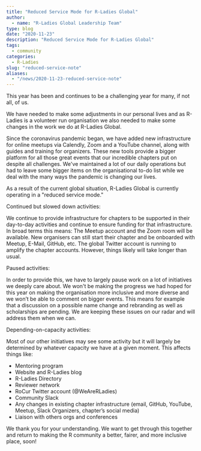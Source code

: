 ```yaml
---
title: "Reduced Service Mode for R-Ladies Global"
author:
  - name: "R-Ladies Global Leadership Team"
type: blog
date: "2020-11-23"
description: "Reduced Service Mode for R-Ladies Global"
tags:
  - community
categories:
  - R-Ladies
slug: "reduced-service-note"
aliases:
  - "/news/2020-11-23-reduced-service-note"
---
```


This year has been and continues to be a challenging year for many, if not all, of us.

We have needed to make some adjustments in our personal lives and as R-Ladies is a volunteer run organisation we also needed to make some changes in the work we do at R-Ladies Global.

Since the coronavirus pandemic began, we have added new infrastructure for online meetups via Calendly, Zoom and a YouTube channel, along with guides and training for organizers. These new tools provide a bigger platform for all those great events that our incredible chapters put on despite all challenges. We've maintained a lot of our daily operations but had to leave some bigger items on the organisational to-do list while we deal with the many ways the pandemic is changing our lives.

As a result of the current global situation, R-Ladies Global is currently operating in a "reduced service mode."

Continued but slowed down activities:

We continue to provide infrastructure for chapters to be supported in their day-to-day activities and continue to ensure funding for that infrastructure. In broad terms this means: The Meetup account and the Zoom room will be available. New organisers can still start their chapter and be onboarded with Meetup, E-Mail, GitHub, etc. The global Twitter account is running to amplify the chapter accounts. However, things likely will take longer than usual.

Paused activities:

In order to provide this, we have to largely pause work on a lot of initiatives we deeply care about. We won't be making the progress we had hoped for this year on making the organisation more inclusive and more diverse and we won’t be able to comment on bigger events. This means for example that a discussion on a possible name change and rebranding as well as scholarships are pending. We are keeping these issues on our radar and will address them when we can.

Depending-on-capacity activities:

Most of our other initiatives may see some activity but it will largely be determined by whatever capacity we have at a given moment. This affects things like:

- Mentoring program
- Website and R-Ladies blog
- R-Ladies Directory
- Reviewer network
- RoCur Twitter account (@WeAreRLadies)
- Community Slack
- Any changes in existing chapter infrastructure (email, GitHub, YouTube, Meetup, Slack Organizers, chapter’s social media)
- Liaison with others orgs and conferences

We thank you for your understanding. We want to get through this together and return to making the R community a better, fairer, and more inclusive place, soon!
